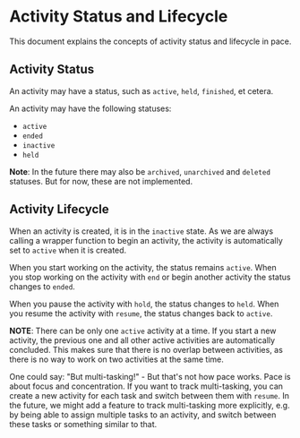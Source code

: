 # Activity Status and Lifecycle

This document explains the concepts of activity status and lifecycle in pace.

## Activity Status

An activity may have a status, such as `active`, `held`, `finished`, et cetera.

An activity may have the following statuses:

- `active`
- `ended`
- `inactive`
- `held`

**Note**: In the future there may also be `archived`, `unarchived` and `deleted`
statuses. But for now, these are not implemented.

## Activity Lifecycle

When an activity is created, it is in the `inactive` state. As we are always
calling a wrapper function to begin an activity, the activity is automatically
set to `active` when it is created.

When you start working on the activity, the status remains `active`. When you
stop working on the activity with `end` or begin another activity the status
changes to `ended`.

When you pause the activity with `hold`, the status changes to `held`. When you
resume the activity with `resume`, the status changes back to `active`.

**NOTE**: There can be only one `active` activity at a time. If you start a new
activity, the previous one and all other active activities are automatically
concluded. This makes sure that there is no overlap between activities, as there
is no way to work on two activities at the same time.

One could say: "But multi-tasking!" - But that's not how pace works. Pace is
about focus and concentration. If you want to track multi-tasking, you can
create a new activity for each task and switch between them with `resume`. In
the future, we might add a feature to track multi-tasking more explicitly, e.g.
by being able to assign multiple tasks to an activity, and switch between these
tasks or something similar to that.
